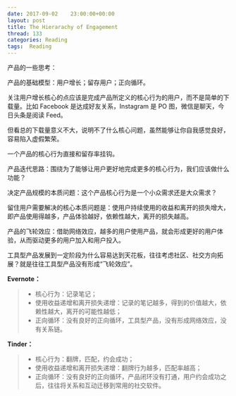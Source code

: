 ```yaml
---
date: 2017-09-02    23:00:00+00:00
layout: post
title: The Hierarachy of Engagement
thread: 133
categories: Reading
tags:  Reading
---
```




产品的一些思考：



产品的基础模型：用户增长；留存用户；正向循环。

关注用户增长核心的点应该是完成产品所定义的核心行为的用户，而不是简单的下载量。比如 Facebook 是达成好友关系，Instagram 是 PO 图，微信是聊天，今日头条是阅读  Feed。

但看总的下载量意义不大，说明不了什么核心问题，虽然能够让你自我感觉良好，容易陷入虚假繁荣。

一个产品的核心行为直接和留存率挂钩。

产品迭代思路：围绕为了能够让用户更好地完成更多的核心行为，我们应该做什么功能？

决定产品规模的本质问题：这个产品核心行为是一个小众需求还是大众需求？

留住用户需要解决的核心本质问题是：使用户持续使用的收益和离开的损失增大，即产品使用得越多，产品体验越好，依赖性越大，离开的损失越高。

产品的飞轮效应：借助网络效应，越多的用户使用产品，就会形成更好的用户体验，从而驱动更多的用户加入和用户投入。

工具型产品发展到一定阶段为什么容易达到天花板，往往考虑社区、社交方向拓展？就是往往工具型产品没有形成“飞轮效应”。

**Evernote：**

> * 核心行为：记录笔记；
> * 使用收益递增和离开损失递增：记录的笔记越多，得到的价值越大，依赖性越大，离开的可能性越低；
> * 正向循环：没有良好的正向循环，工具型产品，没有形成网络效应，没有关系链。

**Tinder：**

> * 核心行为：翻牌，匹配，约会成功；
> * 使用收益递增和离开损失递增：翻牌行为越多，匹配率越高；
> * 正向循环：没有良好的正向循环，产品闭环没有打通，用户约会成功之后，往往将关系和互动迁移到常用的社交软件。





